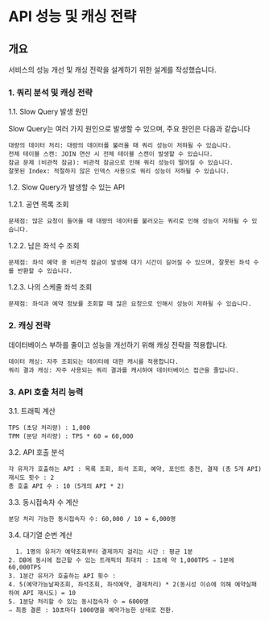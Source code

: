 
# API 성능 및 캐싱 전략

## 개요

서비스의 성능 개선 및 캐싱 전략을 설계하기 위한 설계를 작성했습니다.  


### 1. 쿼리 분석 및 캐싱 전략

1.1. Slow Query 발생 원인

Slow Query는 여러 가지 원인으로 발생할 수 있으며, 주요 원인은 다음과 같습니다

	대량의 데이터 처리: 대량의 데이터를 불러올 때 쿼리 성능이 저하될 수 있습니다.
	전체 테이블 스캔: JOIN 연산 시 전체 테이블 스캔이 발생할 수 있습니다.
	잠금 문제 (비관적 잠금): 비관적 잠금으로 인해 쿼리 성능이 떨어질 수 있습니다.
	잘못된 Index: 적절하지 않은 인덱스 사용으로 쿼리 성능이 저하될 수 있습니다.

1.2. Slow Query가 발생할 수 있는 API

1.2.1. 공연 목록 조회

	문제점: 많은 요청이 들어올 때 대량의 데이터를 불러오는 쿼리로 인해 성능이 저하될 수 있습니다.

1.2.2. 남은 좌석 수 조회

	문제점: 좌석 예약 중 비관적 잠금이 발생해 대기 시간이 길어질 수 있으며, 잘못된 좌석 수를 반환할 수 있습니다.

1.2.3. 나의 스케줄 좌석 조회

	문제점: 좌석과 예약 정보를 조회할 때 많은 요청으로 인해서 성능이 저하될 수 있습니다.

### 2. 캐싱 전략

데이터베이스 부하를 줄이고 성능을 개선하기 위해 캐싱 전략을 적용합니다.

	데이터 캐싱: 자주 조회되는 데이터에 대한 캐시를 적용합니다.
	쿼리 결과 캐싱: 자주 사용되는 쿼리 결과를 캐시하여 데이터베이스 접근을 줄입니다.

### 3. API 호출 처리 능력

3.1. 트래픽 계산

	TPS (초당 처리량) : 1,000
	TPM (분당 처리량) : TPS * 60 = 60,000 

3.2. API 호출 분석

	각 유저가 호출하는 API : 목록 조회, 좌석 조회, 예약, 포인트 충전, 결제 (총 5개 API)
	재시도 횟수 : 2
	총 호출 API 수 : 10 (5개의 API * 2)

3.3. 동시접속자 수 계산

	분당 처리 가능한 동시접속자 수: 60,000 / 10 = 6,000명

3.4. 대기열 순번 계산

	  1. 1명의 유저가 예약조회부터 결제까지 걸리는 시간 : 평균 1분
    2. DB에 동시에 접근할 수 있는 트래픽의 최대치 : 1초에 약 1,000TPS ⇒ 1분에 60,000TPS
    3. 1분간 유저가 호출하는 API 횟수 :
    4. 5(예약가능날짜조회, 좌석조회, 좌석예약, 결제처리) * 2(동시성 이슈에 의해 예약실패하여 API 재시도) = 10
    5. 1분당 처리할 수 있는 동시접속자 수 = 6000명
    ⇒ 최종 결론 : 10초마다 1000명을 예약가능한 상태로 전환.
